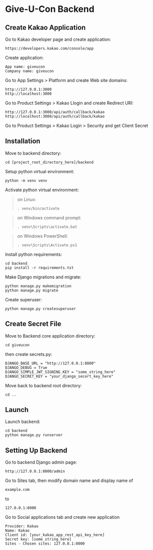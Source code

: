 # Give-U-Con Backend


## Create Kakao Application

Go to Kakao developer page and create application:
```
https://developers.kakao.com/console/app
```

Create application:
```
App name: giveucon
Company name: giveucon
```

Go to App Settings > Platform and create Web site domains:

```
http://127.0.0.1:3000
http://localhost:3000
```

Go to Product Settings > Kakao Llogin and create Redirect URI:

```
http://127.0.0.1:3000/api/auth/callback/kakao
http://localhost:3000/api/auth/callback/kakao
```

Go to Product Settings > Kakao Login > Security and get Client Secret

## Installation

Move to backend directory:

```
cd [project_root_directory_here]/backend
```

Setup python virtual environment:

```
python -m venv venv
```

Activate python virtual environment:

> on Linux: 
> ```
> . venv/bin/activate
> ```

> on Windows command prompt: 
> ```
> . venv\Scripts\activate.bat
> ```

> on Windows PowerShell:
> ```
> . venv\Scripts\Activate.ps1
> ```

Install python requirements:

```
cd backend
pip install -r requirements.txt
```

Make Django migrations and migrate:

```
python manage.py makemigration
python manage.py migrate
```

Create superuser:

```
python manage.py createsuperuser
```


## Create Secret File

Move to Backend core application directory:

```
cd giveucon
```

then create secrets.py:

```
DJANGO_BASE_URL = "http://127.0.0.1:8000"
DJANGO_DEBUG = True
DJANGO_SIMPLE_JWT_SIGNING_KEY = "some_string_here"
DJANGO_SECRET_KEY = "your_django_secert_key_here"
```

Move back to backend root directory:

```
cd ..
```

## Launch

Launch backend:

```
cd backend
python manage.py runserver
```


## Setting Up Backend

Go to backend Django admin page:

```
http://127.0.0.1:8000/admin
```

Go to Sites tab, then modify domain name and display name of

```
example.com
```

to

```
127.0.0.1:8000
```

Go to Social applications tab and create new application

```
Provider: Kakao
Name: Kakao
Client id: [your_kakao_app_rest_api_key_here]
Secret key: [some_string_here]
Sites - Chosen sites: 127.0.0.1:8000
```
